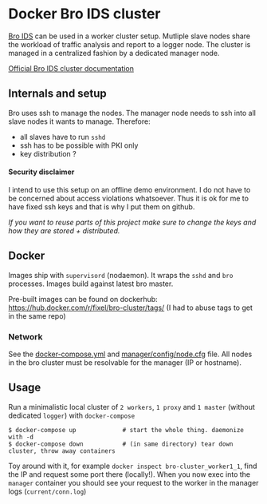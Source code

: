 # Docker Bro IDS cluster

[Bro IDS](https://www.bro.org/index.html) can be used in a worker cluster setup. Mutliple slave nodes share the workload of traffic analysis and report to a logger node. The cluster is managed in a centralized fashion by a dedicated manager node.

[Official Bro IDS cluster documentation](https://www.bro.org/sphinx/cluster/index.html)

## Internals and setup

Bro uses ssh to manage the nodes. The manager node needs to ssh into all slave nodes it wants to manage. Therefore:

- all slaves have to run `sshd`
- ssh has to be possible with PKI only
- key distribution ?

#### Security disclaimer

I intend to use this setup on an offline demo environment. I do not have to be concerned about access violations whatsoever. Thus it is ok for me to have fixed ssh keys and that is why I put them on github.

*If you want to reuse parts of this project make sure to change the keys and how they are stored + distributed.*

## Docker

Images ship with `supervisord` (nodaemon). It wraps the `sshd` and `bro` processes. Images build against latest bro master.

Pre-built images can be found on dockerhub: https://hub.docker.com/r/fixel/bro-cluster/tags/  (I had to abuse tags to get in the same repo)

### Network

See the [docker-compose.yml](docker-compose.yml) and [manager/config/node.cfg](manager/config/node.cfg) file. All nodes in the bro cluster must be resolvable for the manager (IP or hostname).

## Usage

Run a minimalistic local cluster of `2 workers`, `1 proxy`  and `1 master` (without dedicated `logger`) with `docker-compose`

    $ docker-compose up             # start the whole thing. daemonize with -d
    $ docker-compose down           # (in same directory) tear down cluster, throw away containers

Toy around with it, for example `docker inspect bro-cluster_worker1_1`, find the IP and request some port there (locally!). When you now exec into the `manager` container you should see your request to the worker in the manager logs (`current/conn.log`)